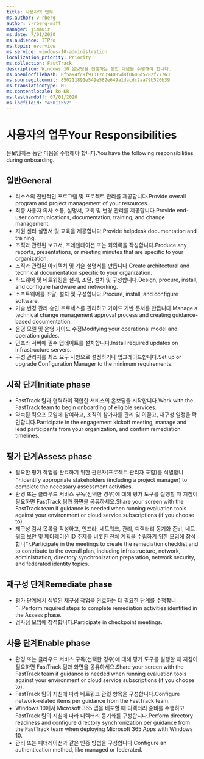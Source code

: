 ```yaml
---
title: 사용자의 업무
ms.author: v-rberg
author: v-rberg-msft
manager: jimmuir
ms.date: 7/01/2020
ms.audience: ITPro
ms.topic: overview
ms.service: windows-10-administration
localization_priority: Priority
ms.collection: FastTrack
description: Windows 10 온보딩을 진행하는 동안 다음을 수행해야 합니다.
ms.openlocfilehash: 8f5a94fc9f91317c394085d8f0606d5282f77763
ms.sourcegitcommit: 850211891e549e582e649a1dacdc2aa79b520b39
ms.translationtype: MT
ms.contentlocale: ko-KR
ms.lasthandoff: 07/01/2020
ms.locfileid: "45011552"
---
```

# <a name="your-responsibilities"></a><span data-ttu-id="b5030-103">사용자의 업무</span><span class="sxs-lookup"><span data-stu-id="b5030-103">Your Responsibilities</span></span>

<span data-ttu-id="b5030-104">온보딩하는 동안 다음을 수행해야 합니다.</span><span class="sxs-lookup"><span data-stu-id="b5030-104">You have the following responsibilities during onboarding.</span></span>

## <a name="general"></a><span data-ttu-id="b5030-105">일반</span><span class="sxs-lookup"><span data-stu-id="b5030-105">General</span></span>

- <span data-ttu-id="b5030-106">리소스의 전반적인 프로그램 및 프로젝트 관리를 제공합니다.</span><span class="sxs-lookup"><span data-stu-id="b5030-106">Provide overall program and project management of your resources.</span></span>
- <span data-ttu-id="b5030-107">최종 사용자 의사 소통, 설명서, 교육 및 변경 관리를 제공합니다.</span><span class="sxs-lookup"><span data-stu-id="b5030-107">Provide end-user communications, documentation, training, and change management.</span></span>
- <span data-ttu-id="b5030-108">지원 센터 설명서 및 교육을 제공합니다.</span><span class="sxs-lookup"><span data-stu-id="b5030-108">Provide helpdesk documentation and training.</span></span>
- <span data-ttu-id="b5030-109">조직과 관련된 보고서, 프레젠테이션 또는 회의록을 작성합니다.</span><span class="sxs-lookup"><span data-stu-id="b5030-109">Produce any reports, presentations, or meeting minutes that are specific to your organization.</span></span>
- <span data-ttu-id="b5030-110">조직과 관련된 아키텍처 및 기술 설명서를 만듭니다.</span><span class="sxs-lookup"><span data-stu-id="b5030-110">Create architectural and technical documentation specific to your organization.</span></span>
- <span data-ttu-id="b5030-111">하드웨어 및 네트워킹을 설계, 조달, 설치 및 구성합니다.</span><span class="sxs-lookup"><span data-stu-id="b5030-111">Design, procure, install, and configure hardware and networking.</span></span>
- <span data-ttu-id="b5030-112">소프트웨어를 조달, 설치 및 구성합니다.</span><span class="sxs-lookup"><span data-stu-id="b5030-112">Procure, install, and configure software.</span></span>
- <span data-ttu-id="b5030-113">기술 변경 관리 승인 프로세스를 관리하고 가이드 기반 문서를 만듭니다.</span><span class="sxs-lookup"><span data-stu-id="b5030-113">Manage a technical change management approval process and creating guidance-based documentation.</span></span>
- <span data-ttu-id="b5030-114">운영 모델 및 운영 가이드 수정</span><span class="sxs-lookup"><span data-stu-id="b5030-114">Modifying your operational model and operation guides.</span></span>
- <span data-ttu-id="b5030-115">인프라 서버에 필수 업데이트를 설치합니다.</span><span class="sxs-lookup"><span data-stu-id="b5030-115">Install required updates on infrastructure servers.</span></span>
- <span data-ttu-id="b5030-116">구성 관리자를 최소 요구 사항으로 설정하거나 업그레이드합니다.</span><span class="sxs-lookup"><span data-stu-id="b5030-116">Set up or upgrade Configuration Manager to the minimum requirements.</span></span>

## <a name="initiate-phase"></a><span data-ttu-id="b5030-117">시작 단계</span><span class="sxs-lookup"><span data-stu-id="b5030-117">Initiate phase</span></span>

- <span data-ttu-id="b5030-118">FastTrack 팀과 협력하여 적합한 서비스의 온보딩을 시작합니다.</span><span class="sxs-lookup"><span data-stu-id="b5030-118">Work with the FastTrack team to begin onboarding of eligible services.</span></span>
- <span data-ttu-id="b5030-119">약속된 킥오프 모임에 참여하고, 조직의 참가자를 관리 및 이끌고, 재구성 일정을 확인합니다.</span><span class="sxs-lookup"><span data-stu-id="b5030-119">Participate in the engagement kickoff meeting, manage and lead participants from your organization, and confirm remediation timelines.</span></span>

## <a name="assess-phase"></a><span data-ttu-id="b5030-120">평가 단계</span><span class="sxs-lookup"><span data-stu-id="b5030-120">Assess phase</span></span>

- <span data-ttu-id="b5030-121">필요한 평가 작업을 완료하기 위한 관련자(프로젝트 관리자 포함)를 식별합니다.</span><span class="sxs-lookup"><span data-stu-id="b5030-121">Identify appropriate stakeholders (including a project manager) to complete the necessary assessment activities.</span></span>
- <span data-ttu-id="b5030-122">환경 또는 클라우드 서비스 구독(선택한 경우)에 대해 평가 도구를 실행할 때 지침이 필요하면 FastTrack 팀과 화면을 공유하세요.</span><span class="sxs-lookup"><span data-stu-id="b5030-122">Share your screen with the FastTrack team if guidance is needed when running evaluation tools against your environment or cloud service subscriptions (if you choose to).</span></span>
- <span data-ttu-id="b5030-123">재구성 검사 목록을 작성하고, 인프라, 네트워크, 관리, 디렉터리 동기화 준비, 네트워크 보안 및 페더레이션 ID 주제를 비롯한 전체 계획을 수립하기 위한 모임에 참석합니다.</span><span class="sxs-lookup"><span data-stu-id="b5030-123">Participate in the meetings to create the remediation checklist and to contribute to the overall plan, including infrastructure, network, administration, directory synchronization preparation, network security, and federated identity topics.</span></span>

## <a name="remediate-phase"></a><span data-ttu-id="b5030-124">재구성 단계</span><span class="sxs-lookup"><span data-stu-id="b5030-124">Remediate phase</span></span>

- <span data-ttu-id="b5030-125">평가 단계에서 식별된 재구성 작업을 완료하는 데 필요한 단계를 수행합니다.</span><span class="sxs-lookup"><span data-stu-id="b5030-125">Perform required steps to complete remediation activities identified in the Assess phase.</span></span>
- <span data-ttu-id="b5030-126">검사점 모임에 참석합니다.</span><span class="sxs-lookup"><span data-stu-id="b5030-126">Participate in checkpoint meetings.</span></span>

## <a name="enable-phase"></a><span data-ttu-id="b5030-127">사용 단계</span><span class="sxs-lookup"><span data-stu-id="b5030-127">Enable phase</span></span>

- <span data-ttu-id="b5030-128">환경 또는 클라우드 서비스 구독(선택한 경우)에 대해 평가 도구를 실행할 때 지침이 필요하면 FastTrack 팀과 화면을 공유하세요.</span><span class="sxs-lookup"><span data-stu-id="b5030-128">Share your screen with the FastTrack team if guidance is needed when running evaluation tools against your environment or cloud service subscriptions (if you choose to).</span></span>
- <span data-ttu-id="b5030-129">FastTrack 팀의 지침에 따라 네트워크 관련 항목을 구성합니다.</span><span class="sxs-lookup"><span data-stu-id="b5030-129">Configure network-related items per guidance from the FastTrack team.</span></span>
- <span data-ttu-id="b5030-130">Windows 10에서 Microsoft 365 앱을 배포할 때 디렉터리 준비를 수행하고 FastTrack 팀의 지침에 따라 디렉터리 동기화를 구성합니다.</span><span class="sxs-lookup"><span data-stu-id="b5030-130">Perform directory readiness and configure directory synchronization per guidance from the FastTrack team when deploying Microsoft 365 Apps with Windows 10.</span></span>
- <span data-ttu-id="b5030-131">관리 또는 페더레이션과 같은 인증 방법을 구성합니다.</span><span class="sxs-lookup"><span data-stu-id="b5030-131">Configure an authentication method, like managed or federated.</span></span>

